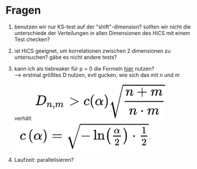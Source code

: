 # Fragen
1. benutzen wir nur KS-test auf der "shift"-dimension? sollten wir nicht die
unterschiede der Verteilungen in allen Dimensionen des HiCS mit einem Test checken?

2. ist HiCS geeignet, um korrelationen zwischen 2 dimensionen zu untersuchen?
gäbe es nicht andere tests?

3. kann ich als tiebreaker für p = 0 die Formeln 
[hier](https://en.wikipedia.org/wiki/Kolmogorov%E2%80%93Smirnov_test) nutzen?\
--> erstmal größtes D nutzen, evtl gucken,
wie sich das mit n und m verhält
![erste Formel](Formel01.png) ![zweite Formel](Formel02.png)

4. Laufzeit: parallelisieren?
